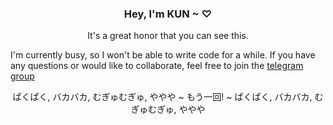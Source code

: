 <h3 align="center">Hey, I'm KUN ~ ♡</h3>
<p align="center">It's a great honor that you can see this.</p>
  
<p>
I'm currently busy, so I won't be able to write code for a while. If you have any questions or would like to collaborate, feel free to join the <a href="https://t.me/kungalgame" target="blank">telegram group</a>
</p>

<p align="center">ぱくぱく, バカバカ, むぎゅむぎゅ, ややや ~ もう一回! ~ ぱくぱく, バカバカ, むぎゅむぎゅ, ややや</p>
